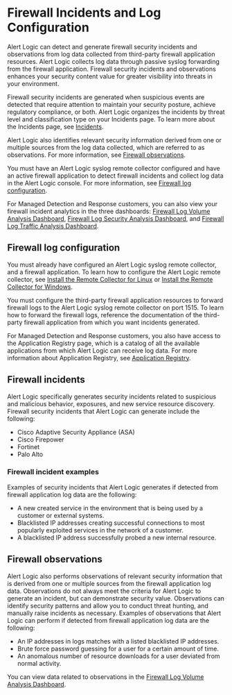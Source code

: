 # Firewall Incidents and Log Configuration

Alert Logic can detect and generate firewall security incidents and observations from log data collected from third-party firewall application resources. Alert Logic collects log data through passive syslog forwarding from the firewall application. Firewall security incidents and observations enhances your security content value for greater visibility into threats in your environment.

Firewall security incidents are generated when  suspicious events are detected  that require attention to maintain your security posture, achieve regulatory compliance, or both. Alert Logic organizes the incidents by threat level and classification type on your Incidents page. To learn more about the Incidents page, see [Incidents](incidents.md).

Alert Logic also identifies relevant security information derived from one or multiple sources from the log data collected, which are referred to as observations. For more information, see [Firewall observations](#Firewall-observations).

You must have an Alert Logic syslog remote collector configured and have an active firewall application to detect firewall incidents and collect log data in the Alert Logic console. For more information, see [Firewall log configuration](#Firewall).

For Managed Detection and Response customers, you can also  view your firewall incident analytics in the three dashboards: [Firewall Log Volume Analysis Dashboard](dashboard/firewall-log-volume-dashboard.md), [Firewall Log Security Analysis Dashboard](dashboard/firewall-log-security-dashboard.md), and [Firewall Log Traffic Analysis Dashboard](dashboard/firewall-log-traffic-analysis-dashboard.md).

## Firewall log configuration

You must already have configured an Alert Logic syslog remote collector, and a firewall  application. To learn how to configure the Alert Logic remote collector, see [Install the  Remote Collector for Linux](../prepare/remote-log-collector-linux.md) or [Install the Remote Collector for Windows](../prepare/remote-log-collector-windows.md).

You must configure the third-party firewall application resources to forward firewall logs to the Alert Logic syslog remote collector on port 1515. To learn how to forward the firewall logs, reference the documentation of the third-party firewall application from which you want incidents generated.

For Managed Detection and Response customers, you also have access to the Application Registry page, which is a catalog of all the available applications from which Alert Logic can receive log data. For more information about Application Registry, see [Application Registry](../configure/application-registry.md).

## Firewall incidents

Alert Logic specifically generates security incidents related to suspicious and malicious behavior, exposures, and new service resource discovery.  Firewall security incidents that Alert Logic can generate include the following:

* Cisco Adaptive Security Appliance (ASA)
* Cisco Firepower
* Fortinet
* Palo Alto

### Firewall incident examples

Examples of security incidents that Alert Logic generates  if detected from firewall application log data are the following:

* A new created service in the environment that is being used by a customer or external systems.
* Blacklisted IP addresses creating successful connections to most popularly exploited services in the network of a customer.
* A blacklisted IP address successfully probed a new internal resource.

## Firewall observations

Alert Logic also performs observations of relevant security information that is derived from one or multiple sources from the firewall application log data. Observations do not always meet the criteria for Alert Logic to generate an incident, but can demonstrate security value. Observations can identify security patterns and allow you to conduct threat hunting, and manually raise incidents as necessary. Examples of observations that Alert Logic can perform if detected from firewall application log data are the following:

* An IP addresses in logs matches with a listed blacklisted IP addresses.
* Brute force password guessing for a user for a certain amount of time.
* An anomalous number of resource downloads for a user deviated from normal activity.

You can view data related to observations in the [Firewall Log Volume Analysis Dashboard](dashboard/firewall-log-volume-dashboard.md).
